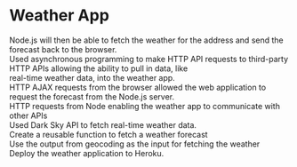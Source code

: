 # Weather App

Node.js will then be able to fetch the weather for the address and send the forecast back to the browser.</br>Used asynchronous programming to make HTTP API requests to third-party HTTP APIs allowing the ability to pull in data, like</br>real-time weather data, into the weather app.</br>HTTP AJAX requests from the browser allowed the web application to request the forecast from the Node.js server.</br>HTTP requests from Node enabling the weather app to communicate with other APIs</br>Used Dark Sky API to fetch real-time weather data.</br>Create a reusable function to fetch a weather forecast</br>Use the output from geocoding as the input for fetching the weather</br>Deploy the weather application to Heroku.
